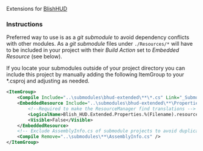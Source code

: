 Extensions for [BlishHUD](https://github.com/blish-hud/Blish-HUD)

### Instructions

Preferred way to use is as a *git submodule* to avoid dependency conflicts with other modules.
As a *git submodule* files under ``./Resources/*`` will have to be 
included in your project with their *Build Action* set to *Embedded Resource* (see below).

If you locate your submodules outside of your project directory you can include this project
by manually adding the following ItemGroup to your \*.csproj and adjusting as needed.

```xml
<ItemGroup>
    <Compile Include="..\submodules\bhud-extended\**\*.cs" Link="_Submodules\%(RecursiveDir)%(Filename)%(Extension)"/>
    <EmbeddedResource Include="..\submodules\bhud-extended\**\Properties\*.resx" Link="_Submodules\%(RecursiveDir)%(Filename)%(Extension)">
        <!--Required to make the ResourceManager find translations -->
        <LogicalName>Blish_HUD.Extended.Properties.%(Filename).resources</LogicalName>
        <Visible>False</Visible>
    </EmbeddedResource>
    <!-- Exclude AssemblyInfo.cs of submodule projects to avoid duplication error (Compile Error CS0579) -->
    <Compile Remove="..\submodules\**\AssemblyInfo.cs" />
</ItemGroup>
```
